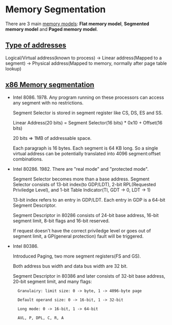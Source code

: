 # Memory Segmentation

There are 3 main [memory models](https://en.wikipedia.org/wiki/Flat_memory_model#Memory_models): __Flat memory model__, __Segmented memory model__ and __Paged memory model__.

## [Type of addresses](http://www.on-time.com/rtos-32-docs/rttarget-32/programming-manual/x86-cpu/protected-mode/virtual-linear-and-physical-addresses.htm)

Logical/Virtual address(known to process) -> Linear address(Mapped to a segment) -> Physical address(Mapped to memory, normally after page table lookup)

## [x86 Memory segmentation](https://en.wikipedia.org/wiki/X86_memory_segmentation)

- Intel 8086. 1978. Any program running on these processors can access any segment with no restrictions.

    Segment Selector is stored in segment register like CS, DS, ES and SS.

    Linear Address(20 bits) = Segment Selector(16 bits) * 0x10 + Offset(16 bits)

    20 bits => 1MB of addressable space.

    Each paragraph is 16 bytes. Each segment is 64 KB long. So a single virtual address can be potentially translated into 4096 segment:offset combinations.

- Intel 80286. 1982. There are "real mode" and "protected mode".

    Segment Selector becomes more than a base address. Segment Selector consists of 13-bit index(to GDP/LDT), 2-bit RPL(Requested Priviledge Level), and 1-bit Table Indicator(TI, GDT -> 0, LDT -> 1)

    13-bit index refers to an entry in GDP/LDT. Each entry in GDP is a 64-bit Segment Descriptor.

    Segment Descriptor in 80286 consists of 24-bit base address, 16-bit segment limit, 8-bit flags and 16-bit reserved.

    If request doesn't have the correct priviledge level or goes out of segment limit, a GP(general protection) fault will be triggered.

- Intel 80386.

    Introduced Paging, two more segment registers(FS and GS).

    Both address bus width and data bus width are 32 bit.

    Segment Descriptor in 80386 and later consists of 32-bit base address, 20-bit segment limit, and many flags:

        Granulairy: limit size: 0 -> byte, 1 -> 4096-byte page

        Default operand size: 0 -> 16-bit, 1 -> 32-bit

        Long mode: 0 -> 16-bit, 1 -> 64-bit

        AVL, P, DPL, C, R, A
